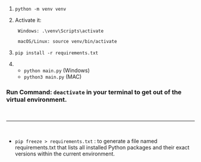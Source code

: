 1. `python -m venv venv`

2. Activate it:

        Windows: .\venv\Scripts\activate

        macOS/Linux: source venv/bin/activate

3. `pip install -r requirements.txt`

4. - `python main.py` (Windows)
   -  `python3 main.py` (MAC)


### Run Command: `deactivate` in your terminal to get out of the virtual environment.

<br/>
<hr/>
<br/>

- `pip freeze > requirements.txt` :  to generate a file named requirements.txt that lists all installed Python packages and their exact versions within the current environment.